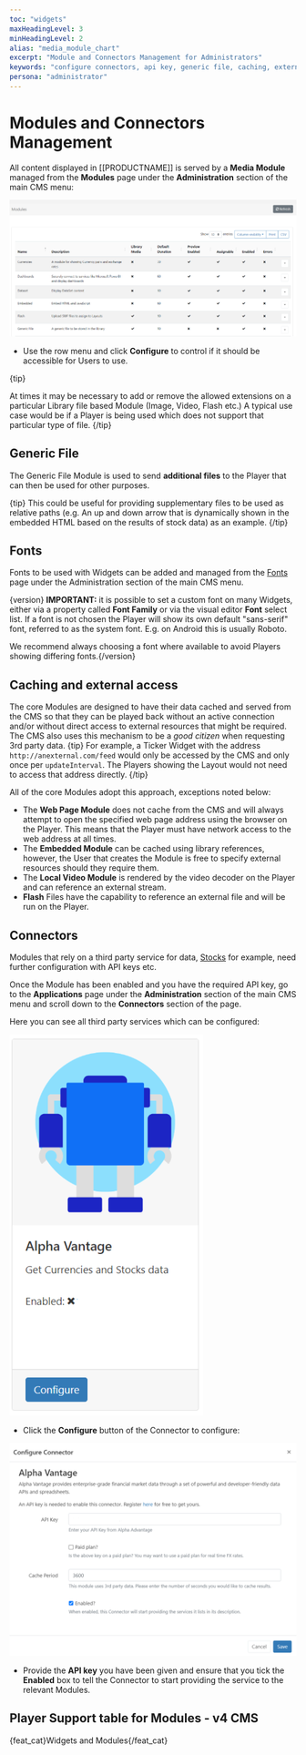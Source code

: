 ```yaml
---
toc: "widgets"
maxHeadingLevel: 3
minHeadingLevel: 2
alias: "media_module_chart"
excerpt: "Module and Connectors Management for Administrators"
keywords: "configure connectors, api key, generic file, caching, external access"
persona: "administrator"
---
```


# Modules and Connectors Management

All content displayed in [[PRODUCTNAME]] is served by a **Media Module** managed from the **Modules** page under the **Administration** section of the main CMS menu:

![Modules Grid](img/v4_media_modules_grid.png)

- Use the row menu and click **Configure** to control if it should be accessible for Users to use.

{tip}

At times it may be necessary to add or remove the allowed extensions on a particular Library file based Module (Image, Video, Flash etc.) A typical use case would be if a Player is being used which does not support that particular type of file.
{/tip}

## Generic File

The Generic File Module is used to send **additional files** to the Player that can then be used for other purposes. 

{tip}
This could be useful for providing supplementary files to be used as relative paths (e.g. An up and down arrow that is dynamically shown in the embedded HTML based on the results of stock data) as an example.
{/tip}

## Fonts

Fonts to be used with Widgets can be added and managed from the [Fonts](tour_cms_settings.html#content-fonts) page under the Administration section of the main CMS menu.

{version}
**IMPORTANT:** it is possible to set a custom font on many Widgets, either via a property called **Font Family** or via the visual editor **Font** select list. If a font is not chosen the Player will show its own default "sans-serif" font, referred to as the system font. E.g. on Android this is usually Roboto.

We recommend always choosing a font where available to avoid Players showing differing fonts.{/version}

## Caching and external access

The core Modules are designed to have their data cached and served from the CMS so that they can be played back without an active connection and/or without direct access to external resources that might be required. The CMS also uses this mechanism to be a _good citizen_ when requesting 3rd party data.
{tip}
For example, a Ticker Widget with the address `http://anexternal.com/feed` would only be accessed by the CMS and only once per `updateInterval`. The Players showing the Layout would not need to access that address directly.
{/tip}

All of the core Modules adopt this approach, exceptions noted below:

- The **Web Page Module** does not cache from the CMS and will always attempt to open the specified web page address using the browser on the Player. This means that the Player must have network access to the web address at all times.
- The **Embedded Module** can be cached using library references, however, the User that creates the Module is free to specify external resources should they require them.
- The **Local Video Module** is rendered by the video decoder on the Player and can reference an external stream.
- **Flash** Files have the capability to reference an external file and will be run on the Player.

## Connectors

Modules that rely on a third party service for data, [Stocks](media_module_stocks.html) for example, need further configuration with API keys etc.

Once the Module has been enabled and you have the required API key, go to the **Applications** page under the **Administration** section of the main CMS menu and scroll down to the **Connectors** section of the page.

Here you can see all third party services which can be configured:

![Connectors](img/v4_media_modules_connectors.png)

- Click the **Configure** button of the Connector to configure:

![Configure Connectors](img/v4_media_modules_configure_connectors.png)

- Provide the **API key** you have been given and ensure that you tick the **Enabled** box to tell the Connector to start providing the service to the relevant Modules.

  

## Player Support table for Modules - v4 CMS

{feat_cat}Widgets and Modules{/feat_cat}